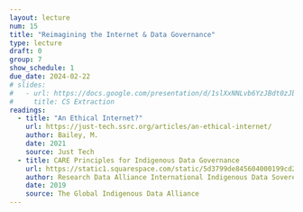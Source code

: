 ```yaml
---
layout: lecture
num: 15
title: "Reimagining the Internet & Data Governance"
type: lecture
draft: 0
group: 7
show_schedule: 1
due_date: 2024-02-22
# slides:
#   - url: https://docs.google.com/presentation/d/1slXxNNLvb6YzJBdt0zJbp4M7Vv5-8A1Kz7bGSE686G8/edit?usp=sharing
#     title: CS Extraction
readings:
  - title: "An Ethical Internet?"
    url: https://just-tech.ssrc.org/articles/an-ethical-internet/
    author: Bailey, M.
    date: 2021
    source: Just Tech
  - title: CARE Principles for Indigenous Data Governance
    url: https://static1.squarespace.com/static/5d3799de845604000199cd24/t/6397b363b502ff481fce6baf/1670886246948/CARE%2BPrinciples_One%2BPagers%2BFINAL_Oct_17_2019.pdf
    author: Research Data Alliance International Indigenous Data Sovereignty Interest Group
    date: 2019
    source: The Global Indigenous Data Alliance
---    
```

